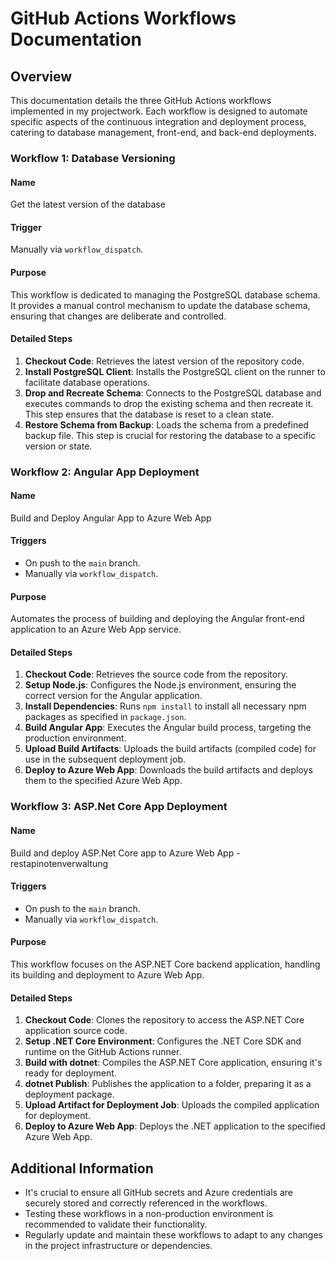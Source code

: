 # GitHub Actions Workflows Documentation

## Overview

This documentation details the three GitHub Actions workflows implemented in my projectwork. Each workflow is designed to automate specific aspects of the continuous integration and deployment process, catering to database management, front-end, and back-end deployments.

### Workflow 1: Database Versioning

#### Name

Get the latest version of the database

#### Trigger

Manually via `workflow_dispatch`.

#### Purpose

This workflow is dedicated to managing the PostgreSQL database schema. It provides a manual control mechanism to update the database schema, ensuring that changes are deliberate and controlled.

#### Detailed Steps

1. **Checkout Code**: Retrieves the latest version of the repository code.
2. **Install PostgreSQL Client**: Installs the PostgreSQL client on the runner to facilitate database operations.
3. **Drop and Recreate Schema**: Connects to the PostgreSQL database and executes commands to drop the existing schema and then recreate it. This step ensures that the database is reset to a clean state.
4. **Restore Schema from Backup**: Loads the schema from a predefined backup file. This step is crucial for restoring the database to a specific version or state.

### Workflow 2: Angular App Deployment

#### Name

Build and Deploy Angular App to Azure Web App

#### Triggers

- On push to the `main` branch.
- Manually via `workflow_dispatch`.

#### Purpose

Automates the process of building and deploying the Angular front-end application to an Azure Web App service.

#### Detailed Steps

1. **Checkout Code**: Retrieves the source code from the repository.
2. **Setup Node.js**: Configures the Node.js environment, ensuring the correct version for the Angular application.
3. **Install Dependencies**: Runs `npm install` to install all necessary npm packages as specified in `package.json`.
4. **Build Angular App**: Executes the Angular build process, targeting the production environment.
5. **Upload Build Artifacts**: Uploads the build artifacts (compiled code) for use in the subsequent deployment job.
6. **Deploy to Azure Web App**: Downloads the build artifacts and deploys them to the specified Azure Web App.

### Workflow 3: ASP.Net Core App Deployment

#### Name

Build and deploy ASP.Net Core app to Azure Web App - restapinotenverwaltung

#### Triggers

- On push to the `main` branch.
- Manually via `workflow_dispatch`.

#### Purpose

This workflow focuses on the ASP.NET Core backend application, handling its building and deployment to Azure Web App.

#### Detailed Steps

1. **Checkout Code**: Clones the repository to access the ASP.NET Core application source code.
2. **Setup .NET Core Environment**: Configures the .NET Core SDK and runtime on the GitHub Actions runner.
3. **Build with dotnet**: Compiles the ASP.NET Core application, ensuring it's ready for deployment.
4. **dotnet Publish**: Publishes the application to a folder, preparing it as a deployment package.
5. **Upload Artifact for Deployment Job**: Uploads the compiled application for deployment.
6. **Deploy to Azure Web App**: Deploys the .NET application to the specified Azure Web App.

## Additional Information

- It's crucial to ensure all GitHub secrets and Azure credentials are securely stored and correctly referenced in the workflows.
- Testing these workflows in a non-production environment is recommended to validate their functionality.
- Regularly update and maintain these workflows to adapt to any changes in the project infrastructure or dependencies.
